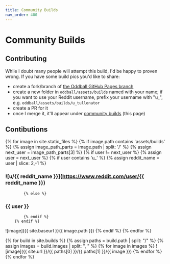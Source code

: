 ```yaml
---
title: Community Builds
nav_order: 400
---
```


# Community Builds

## Contributing

While I doubt many people will attempt this build, I'd be happy to proven wrong. If you have some build pics you'd like to share:
- create a fork/branch of [the Oddball GitHub Pages branch](https://github.com/atulloh/oddball/tree/gh-pages)
- create a new folder in `oddball/assets/builds` named with your name; if you want to use your Reddit username, prefix your username with "u_", e.g. `oddball/assets/builds/u_tullonator`
- create a PR for it
- once I merge it, it'll appear under [community builds]({{site.baseurl}}/community-builds) (this page)

## Contibutions

{% for image in site.static_files %}
    {% if image.path contains 'assets/builds' %}
        {% assign image_path_parts = image.path | split: '/' %}
        {% assign next_user = image_path_parts[3] %}
        {% if user != next_user %}
            {% assign user = next_user %}
            {% if user contains 'u_' %}
                {% assign reddit_name = user | slice: 2,-1 %}
### ![u/{{ reddit_name }}](https://www.reddit.com/user/{{ reddit_name }})
            {% else %}
### {{ user }}
            {% endif %}
        {% endif %}    
![image]({{ site.baseurl }}{{ image.path }})
    {% endif %}
{% endfor %}

{% for build in site.builds %}
{% assign paths = build.path | split: "/" %}
{% assign images = build.images | split: ", " %}
{% for image in images %}
![image]({{ site.url }}/{{ paths[0] }}/{{ paths[1] }}/{{ image }})
{% endfor %}
{% endfor %}
